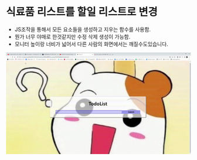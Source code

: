 # 식료품 리스트를 할일 리스트로 변경

  - JS조작을 통해서 모든 요소들을 생성하고 지우는 함수를 사용함.
  - 뭔가 너무 야매로 한것같지만 수정 삭제 생성이 가능함.
  - 모니터 높이랑 너비가 넓어서 다른 사람의 화면에서는 깨질수도있습니다.

  ![todo](./Todo_list.gif)